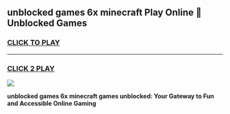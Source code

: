 
## unblocked games 6x minecraft Play Online 👋 Unblocked Games
<h3>
<a href="https://premium.freeplayer.one?title=unblocked_games_6x_minecraft&ref=19F">CLICK TO PLAY</a></h3>
<hr>

<h3>
<a href="https://premium.freeplayer.one?title=unblocked_games_6x_minecraft&ref=19F">CLICK 2 PLAY</a>
  
</h3>

<a href="https://premium.freeplayer.one?title=unblocked_games_6x_minecraft&ref=19F"><img src="https://clearcache.store/games.png"></a>


**unblocked games 6x minecraft games unblocked: Your Gateway to Fun and Accessible Online Gaming**
